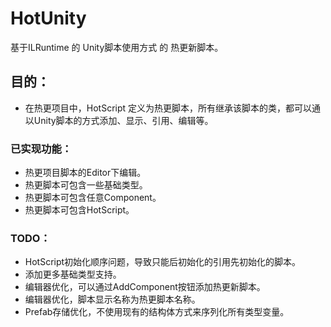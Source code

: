 # HotUnity
基于ILRuntime 的 Unity脚本使用方式 的 热更新脚本。

## 目的：
- 在热更项目中，HotScript 定义为热更脚本，所有继承该脚本的类，都可以通以Unity脚本的方式添加、显示、引用、编辑等。

### 已实现功能：
- 热更项目脚本的Editor下编辑。
- 热更脚本可包含一些基础类型。
- 热更脚本可包含任意Component。
- 热更脚本可包含HotScript。

### TODO：
- HotScript初始化顺序问题，导致只能后初始化的引用先初始化的脚本。
- 添加更多基础类型支持。
- 编辑器优化，可以通过AddComponent按钮添加热更新脚本。
- 编辑器优化，脚本显示名称为热更脚本名称。
- Prefab存储优化，不使用现有的结构体方式来序列化所有类型变量。

